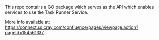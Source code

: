 This repo contains a GO package which serves as the API which enables
services to use the Task Runner Service.

More info available at: https://connect.us.cray.com/confluence/pages/viewpage.action?pageId=154561387

